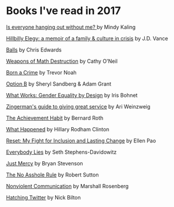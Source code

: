 # Books I've read in 2017 

<a href="https://www.amazon.com/Everyone-Hanging-Without-Other-Concerns/dp/0307886271">Is everyone hanging out without me? </a> by Mindy Kaling

<a href="https://www.amazon.com/Hillbilly-Elegy-Memoir-Family-Culture-ebook/dp/B0166ISAS8">Hillbilly Elegy: a memoir of a family & culture in crisis</a> by J.D. Vance

<a href="https://www.amazon.com/BALLS-Takes-Some-Get/dp/162634325X">Balls</a> by Chris Edwards 

<a href="https://www.amazon.com/Weapons-Math-Destruction-Increases-Inequality/dp/0553418815">Weapons of Math Destruction</a> by Cathy O'Neil

<a href="https://www.amazon.com/Born-Crime-Stories-African-Childhood/dp/0399588175">Born a Crime</a> by Trevor Noah

<a href="https://www.amazon.com/Option-Adversity-Building-Resilience-Finding/dp/1524732680">Option B</a> by Sheryl Sandberg & Adam Grant

<a href="https://www.amazon.com/What-Works-Gender-Equality-Design/dp/0674089030">What Works: Gender Equality by Design</a> by Iris Bohnet

<a href="https://www.amazon.com/Zingermans-Guide-Giving-Great-Service/dp/1401301436">Zingerman's guide to giving great service</a> by Ari Weinzweig

<a href="https://www.amazon.com/Achievement-Habit-Wishing-Start-Command/dp/0062356100">The Achievement Habit</a> by Bernard Roth

<a href="https://www.amazon.com/What-Happened-Hillary-Rodham-Clinton/dp/1501175564">What Happened</a> by Hillary Rodham Clinton

<a href="https://www.amazon.com/Reset-Fight-Inclusion-Lasting-Change/dp/039959101X">Reset: My Fight for Inclusion and Lasting Change</a> by Ellen Pao

<a href="https://www.amazon.com/Everybody-Lies-Internet-About-Really/dp/0062390856">Everybody Lies</a> by Seth Stephens-Davidowitz

<a href="https://www.amazon.com/Just-Mercy-Story-Justice-Redemption/dp/081298496X">Just Mercy</a> by Bryan Stevenson

<a href="https://www.amazon.co.uk/Asshole-Rule-Civilised-Workplace-Surviving/dp/0749954035">The No Asshole Rule</a> by Robert Sutton

<a href="https://www.amazon.com/Nonviolent-Communication-Language-Marshall-Rosenberg/dp/1892005034">Nonviolent Communication</a> by Marshall Rosenberg

<a href="https://www.amazon.com/Hatching-Twitter-Story-Friendship-Betrayal-ebook/dp/B00CDUVSQ0">Hatching Twitter</a> by Nick Bilton
